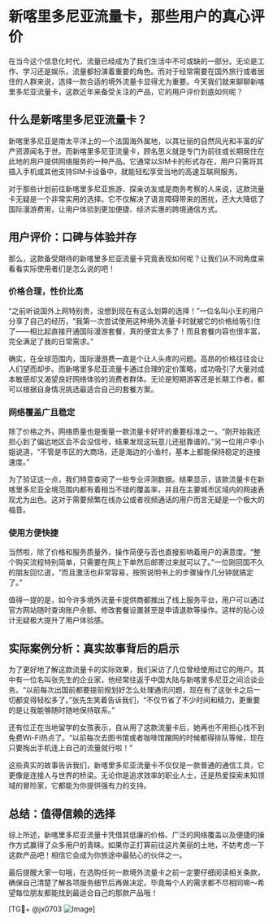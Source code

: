 # 新喀里多尼亚流量卡，那些用户的真心评价

在当今这个信息化时代，流量已经成为了我们生活中不可或缺的一部分。无论是工作、学习还是娱乐，流量都扮演着重要的角色。而对于经常需要在国外旅行或者居住的人群来说，选择一款合适的境外流量卡显得尤为重要。今天我们就来聊聊新喀里多尼亚流量卡，这款近年来备受关注的产品，它的用户评价到底如何呢？

## 什么是新喀里多尼亚流量卡？

新喀里多尼亚是南太平洋上的一个法国海外属地，以其壮丽的自然风光和丰富的矿产资源闻名于世。而新喀里多尼亚流量卡，顾名思义就是专门为前往或长期居住在此地的用户提供网络服务的一种产品。它通常以SIM卡的形式存在，用户只需将其插入手机或其他支持SIM卡设备中，就能轻松享受当地的高速互联网服务。

对于那些计划前往新喀里多尼亚旅游、探亲访友或是商务考察的人来说，这款流量卡无疑是一个非常实用的选择。它不仅解决了语言障碍带来的困扰，还大大降低了国际漫游费用，让用户体验到更加便捷、经济实惠的跨境通信方式。

## 用户评价：口碑与体验并存

那么，这款备受期待的新喀里多尼亚流量卡究竟表现如何呢？让我们从不同角度来看看实际使用者们是怎么说的吧！

### 价格合理，性价比高

“之前听说国外上网特别贵，没想到现在有这么划算的选择！”一位名叫小王的用户分享了自己的经历，“我第一次尝试使用这种境外流量卡时就被它的价格给吸引住了——相比起直接开通国际漫游套餐，真的便宜太多了！而且套餐内容也很丰富，完全满足了我的日常需求。”

确实，在全球范围内，国际漫游费一直是个让人头疼的问题。高昂的价格往往会让人们望而却步。而新喀里多尼亚流量卡通过合理的定价策略，成功吸引了大量对成本敏感却又渴望良好网络体验的消费者群体。无论是短期游客还是长期工作者，都可以根据自身情况挑选最适合自己的套餐方案。

### 网络覆盖广且稳定

除了价格之外，网络质量也是衡量一款流量卡好坏的重要标准之一。“刚开始我还担心到了偏远地区会不会没信号，结果发现这玩意儿还挺靠谱的。”另一位用户李小姐说道，“不管是市区的大商场，还是海边的小渔村，基本上都能保持稳定的连接速度。”

为了验证这一点，我们特意查阅了一些专业评测数据。结果显示，该款流量卡在新喀里多尼亚全境范围内都有着相当不错的覆盖率，并且在主要城市区域内的网速表现尤为出色。这对于需要频繁在线办公或者视频通话的用户而言无疑是一个极大的福音。

### 使用方便快捷

当然啦，除了价格和服务质量外，操作简便与否也直接影响着用户的满意度。“整个购买流程特别简单，只需要在网上下单然后邮寄过来就可以了。”一位刚回国不久的朋友回忆道，“而且激活也非常容易，按照说明书上的步骤操作几分钟就搞定了。”

值得一提的是，如今许多境外流量卡提供商都推出了线上服务平台，用户可以通过官方网站随时查询账户余额、修改套餐设置甚至是申请退款等操作。这样的贴心设计无疑极大提升了用户体验感。

## 实际案例分析：真实故事背后的启示

为了更好地了解这款流量卡的实际效果，我们采访了几位曾经使用过它的用户。其中有一位名叫张先生的企业家，他经常往返于中国大陆与新喀里多尼亚之间洽谈业务。“以前每次出国前都要提前规划好怎么处理通讯问题，现在有了这张卡之后一切都变得轻松多了。”张先生笑着告诉我们，“不仅节省了不少时间和精力，更重要的是让我能够随时随地保持联系。”

还有位正在当地留学的女孩表示，自从用了这款流量卡后，她再也不用担心找不到免费Wi-Fi热点了。“以前每次去图书馆或者咖啡馆蹭网的时候都得排队等候，现在只要掏出手机连上自己的流量就行啦！”

这些真实的故事告诉我们，新喀里多尼亚流量卡不仅仅是一款普通的通信工具，它更像是连接人与世界的桥梁。无论你是追求效率的职业人士，还是热爱探索未知领域的冒险家，它都能为你提供强有力的支持。

## 总结：值得信赖的选择

综上所述，新喀里多尼亚流量卡凭借其低廉的价格、广泛的网络覆盖以及便捷的操作方式赢得了众多用户的青睐。如果你正打算前往这片美丽的土地，不妨考虑一下这款产品吧！相信它会成为你旅途中最贴心的伙伴之一。

最后提醒大家一句哦，在选购任何一款境外流量卡之前一定要仔细阅读相关条款，确保自己清楚了解各项服务细节后再做决定。毕竟每个人的需求都不尽相同嘛～希望每位朋友都能找到最适合自己的那款产品哦！

[TG💪+ @jx0703 ![Image](https://github.com/user-attachments/assets/dbca1d08-cadb-493c-b0ec-ad6f7a83f270)]